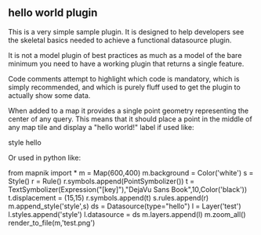 ## hello world plugin

This is a very simple sample plugin. It is designed to help developers
see the skeletal basics needed to achieve a functional datasource plugin.

It is not a model plugin of best practices as much as a model of the bare
minimum you need to have a working plugin that returns a single feature.

Code comments attempt to highlight which code is mandatory, which is
simply recommended, and which is purely fluff used to get the plugin to
actually show some data.

When added to a map it provides a single point geometry representing
the center of any query. This means that it should place a point in
the middle of any map tile and display a "hello world!" label if used like:

<?xml version="1.0" encoding="utf-8"?>
<Map srs="+init=epsg:4326" background-color="white">
    <Style name="style">
        <Rule>
            <PointSymbolizer />
            <TextSymbolizer name="[key]" face_name="DejaVu Sans Book" size="10" dx="5" dy="5"/>
        </Rule>
    </Style>
    <Layer name="test" srs="+init=epsg:4326">
        <StyleName>style</StyleName>
        <Datasource>
            <Parameter name="type">hello</Parameter>
        </Datasource>
    </Layer>
</Map>


Or used in python like:

from mapnik import *
m = Map(600,400)
m.background = Color('white')
s = Style()
r = Rule()
r.symbols.append(PointSymbolizer())
t = TextSymbolizer(Expression("[key]"),"DejaVu Sans Book",10,Color('black'))
t.displacement = (15,15)
r.symbols.append(t)
s.rules.append(r)
m.append_style('style',s)
ds = Datasource(type="hello")
l = Layer('test')
l.styles.append('style')
l.datasource = ds
m.layers.append(l)
m.zoom_all()
render_to_file(m,'test.png')
